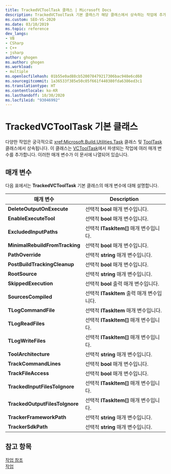 ```yaml
---
title: TrackedVCToolTask 클래스 | Microsoft Docs
description: TrackedVCToolTask 기본 클래스가 해당 클래스에서 상속하는 작업에 추가하는 매개 변수에 대해 알아봅니다.
ms.custom: SEO-VS-2020
ms.date: 03/10/2019
ms.topic: reference
dev_langs:
- VB
- CSharp
- C++
- jsharp
author: ghogen
ms.author: ghogen
ms.workload:
- multiple
ms.openlocfilehash: 01b55e0ad88cb520078479217306bac948e6cd60
ms.sourcegitcommit: 1a36533f385e50c05f661f440380fda6386ed3c1
ms.translationtype: HT
ms.contentlocale: ko-KR
ms.lasthandoff: 10/30/2020
ms.locfileid: "93046992"
---
```

# <a name="trackedvctooltask-base-class"></a>TrackedVCToolTask 기본 클래스

다양한 작업은 궁극적으로 <xref:Microsoft.Build.Utilities.Task> 클래스 및 [ToolTask](/dotnet/api/microsoft.build.utilities.tooltask) 클래스에서 상속됩니다. 이 클래스는 [VCToolTask](../msbuild/vctooltask-base-class.md)에서 파생되는 작업에 여러 매개 변수를 추가합니다. 이러한 매개 변수가 이 문서에 나열되어 있습니다.

## <a name="parameters"></a>매개 변수

다음 표에서는 **TrackedVCToolTask** 기본 클래스의 매개 변수에 대해 설명합니다.

|매개 변수|Description|
|---------------|-----------------|
|**DeleteOutputOnExecute**|선택적 **bool** 매개 변수입니다.|
|**EnableExecuteTool**|선택적 **bool** 매개 변수입니다.|
|**ExcludedInputPaths**|선택적 **ITaskItem[]** 매개 변수입니다.|
|**MinimalRebuildFromTracking**|선택적 **bool** 매개 변수입니다.|
|**PathOverride**|선택적 **string** 매개 변수입니다.|
|**PostBuildTrackingCleanup**|선택적 **bool** 매개 변수입니다.|
|**RootSource**|선택적 **string** 매개 변수입니다.|
|**SkippedExecution**|선택적 **bool** 출력 매개 변수입니다.|
|**SourcesCompiled**|선택적 **ITaskItem** 출력 매개 변수입니다.|
|**TLogCommandFile**|선택적 **ITaskItem** 매개 변수입니다.|
|**TLogReadFiles**|선택적 **ITaskItem[]** 매개 변수입니다.|
|**TLogWriteFiles**|선택적 **ITaskItem[]** 매개 변수입니다.|
|**ToolArchitecture**|선택적 **string** 매개 변수입니다.|
|**TrackCommandLines**|선택적 **bool** 매개 변수입니다.|
|**TrackFileAccess**|선택적 **bool** 매개 변수입니다.|
|**TrackedInputFilesToIgnore**|선택적 **ITaskItem[]** 매개 변수입니다.|
|**TrackedOutputFilesToIgnore**|선택적 **ITaskItem[]** 매개 변수입니다.|
|**TrackerFrameworkPath**|선택적 **string** 매개 변수입니다.|
|**TrackerSdkPath**|선택적 **string** 매개 변수입니다.|

## <a name="see-also"></a>참고 항목

[작업 참조](../msbuild/msbuild-task-reference.md)<br/>
[작업](../msbuild/msbuild-tasks.md)

